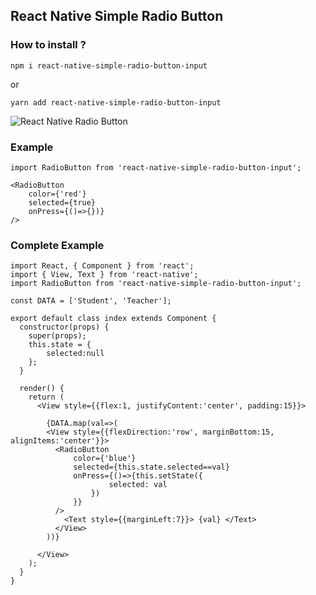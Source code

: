 ## React Native Simple Radio Button ##

### How to install ? ###

`npm i react-native-simple-radio-button-input`

or 

`yarn add react-native-simple-radio-button-input`

![React Native Radio Button](https://image.prntscr.com/image/ZJ7QPKERROiWQYXAwBOAmA.png)


### Example ###

```
import RadioButton from 'react-native-simple-radio-button-input';

<RadioButton 
    color={'red'}
    selected={true}
    onPress={()=>{})}
/>
```

### Complete Example ###

```
import React, { Component } from 'react';
import { View, Text } from 'react-native';
import RadioButton from 'react-native-simple-radio-button-input';

const DATA = ['Student', 'Teacher'];

export default class index extends Component {
  constructor(props) {
    super(props);
    this.state = {
        selected:null
    };
  }

  render() {
    return (
      <View style={{flex:1, justifyContent:'center', padding:15}}>

        {DATA.map(val=>(
        <View style={{flexDirection:'row', marginBottom:15, alignItems:'center'}}>
          <RadioButton 
              color={'blue'}
              selected={this.state.selected==val}
              onPress={()=>{this.setState({
                      selected: val
                  })
              }}
          />
            <Text style={{marginLeft:7}}> {val} </Text>
          </View>
        ))}

      </View>
    );
  }
}


```

